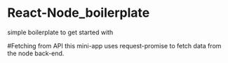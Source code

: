 # React-Node_boilerplate
simple boilerplate to get started with

#Fetching from API 
this mini-app uses request-promise to fetch data from the node back-end.
